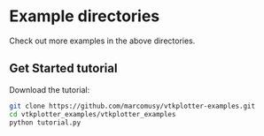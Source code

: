 # Example directories
Check out more examples in the above directories.

## Get Started tutorial
Download the tutorial:
```bash
git clone https://github.com/marcomusy/vtkplotter-examples.git
cd vtkplotter_examples/vtkplotter_examples
python tutorial.py
```
